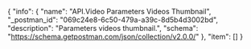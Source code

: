 {
  "info": {
    "name": "API.Video Parameters Videos Thumbnail",
    "_postman_id": "069c24e8-6c50-479a-a39c-8d5b4d3002bd",
    "description": "Parameters videos thumbnail.",
    "schema": "https://schema.getpostman.com/json/collection/v2.0.0/"
  },
  "item": []
}
